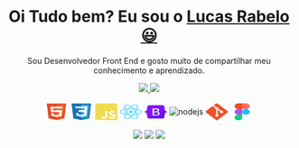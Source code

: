 <div>
  
  <h1 align="center">
    Oi Tudo bem? Eu sou o 
    <a href="https://www.linkedin.com/in/lucas-rabelo-443a32223/">Lucas Rabelo😃️</a>
  </h1>
  
  <p align="center">
    Sou Desenvolvedor Front End e gosto muito de compartilhar meu conhecimento e aprendizado.
     
  </p>

</div>


<div align="center">
  <a href="https://github.com/LucasMRabelo">
    <img height="150em" src="https://github-readme-stats.vercel.app/api?username=LucasMRabelo&count_private=true&include_all_commits=true&show_icons=true&theme=dracula&hide_border=false&show_owner=true"/>
    <img height="150em" src="https://github-readme-stats.vercel.app/api/top-langs/?username=LucasMRabelo&theme=dracula&hide_border=false&&layout=compact"/>
  </a>
</div>

<div align="center" valign="top"><br>
  <img align="center" alt="HTML" height="30" width="40" src="https://raw.githubusercontent.com/devicons/devicon/master/icons/html5/html5-original.svg">
  <img align="center" alt="CSS" height="30" width="40" src="https://raw.githubusercontent.com/devicons/devicon/master/icons/css3/css3-original.svg">
  <img align="center" alt="Js" height="30" width="40" src="https://raw.githubusercontent.com/devicons/devicon/master/icons/javascript/javascript-plain.svg">
  <img align="center" alt="React" height="30" width="40" src="https://raw.githubusercontent.com/devicons/devicon/master/icons/react/react-original.svg">
  <img align="center" alt="React" height="30" width="40" src="https://raw.githubusercontent.com/devicons/devicon/master/icons/bootstrap/bootstrap-original.svg">
  <img align="center" alt="nodejs" height="30" width="40" src="https://cdn.worldvectorlogo.com/logos/nodejs-icon.svg">
  <img align="center" alt="git" height="30" width="40" src="https://raw.githubusercontent.com/devicons/devicon/master/icons/git/git-original.svg">
   <img align="center" alt="React" height="30" width="40" src="https://raw.githubusercontent.com/devicons/devicon/master/icons/figma/figma-original.svg">
</div><br>

<div align="center">
  <a href="https://www.instagram.com/___lucasrabelo___/" target="_blank"><img src="https://img.shields.io/badge/-Instagram-%23E4405F?style=for-the-badge&logo=instagram&logoColor=white" target="_blank"></a>
  <a href="https://www.linkedin.com/in/lucas-rabelo-443a32223/" target="_blank"><img src="https://img.shields.io/badge/-LinkedIn-%230077B5?style=for-the-badge&logo=linkedin&logoColor=white" target="_blank"></a> 
  <a href="mailto:lucasmrabelo@outlook.com"><img src="https://img.shields.io/badge/-Gmail-%23333?style=for-the-badge&logo=gmail&logoColor=white" target="_blank"></a>
</div>

